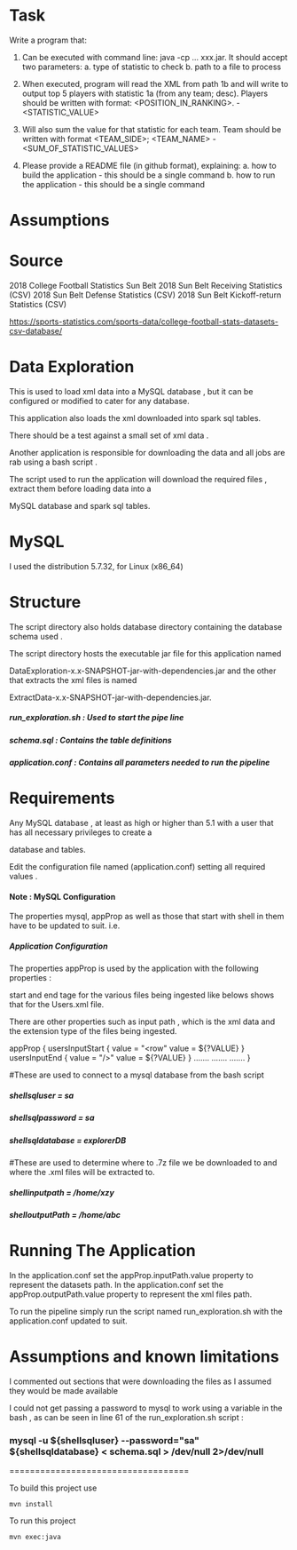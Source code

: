 # Task 
Write a program that:
1. Can be executed with command line: java -cp ... xxx.jar. It should accept two parameters:
   a. type of statistic to check
   b. path to a file to process

2. When executed, program will read the XML from path 1b and will write to output top 5 players with statistic 1a (from any team; desc). Players should be written with format:
   <POSITION_IN_RANKING>. <FIRST NAME> <LAST NAME> - <STATISTIC_VALUE>
3. Will also sum the value for that statistic for each team. Team should be written with format
   <TEAM_SIDE>; <TEAM_NAME> - <SUM_OF_STATISTIC_VALUES>
4. Please provide a README file (in github format), explaining:
   a. how to build the application - this should be a single command
   b. how to run the application - this should be a single command

# Assumptions 

# Source 
2018 College Football Statistics
Sun Belt
2018 Sun Belt Receiving Statistics (CSV)
2018 Sun Belt Defense Statistics (CSV)
2018 Sun Belt Kickoff-return Statistics (CSV)


https://sports-statistics.com/sports-data/college-football-stats-datasets-csv-database/

# Data Exploration

This is used to load xml data into a MySQL database , but it can be configured or modified to cater for any database.

This application also loads the xml downloaded into spark sql tables. 

There should be a test against a small set of xml data .

Another application is responsible for downloading the data and all jobs are rab using a bash script .

The script used to run the application will download the required files , extract them before loading data into a 

MySQL database and spark sql tables.

# MySQL 

I used the distribution  5.7.32, for Linux (x86_64)

# Structure

The script directory also holds database directory containing the database schema used . 

The script directory hosts the executable jar file for this application named 

DataExploration-x.x-SNAPSHOT-jar-with-dependencies.jar  and the other that extracts the xml files is named
 
ExtractData-x.x-SNAPSHOT-jar-with-dependencies.jar.


#####  run_exploration.sh : Used to start the pipe line

#####  schema.sql : Contains the table definitions

#####  application.conf : Contains all parameters needed to run the pipeline


# Requirements

Any MySQL database , at least as high or higher than 5.1 with a user that has all necessary privileges to create a 

database and tables.

Edit the configuration file named (application.conf) setting all required values .

#### Note : MySQL Configuration
The properties mysql, appProp as well as those that start with shell in them have to be updated to suit.
i.e. 

##### Application Configuration
#####
The properties appProp is used by the application with the following properties :

start and end tage for the various files being ingested like belows shows that for the Users.xml file.

There are other properties such as input path , which is the xml data and the extension type of the files being ingested.
 

appProp {
  usersInputStart {
     value = "<row"
     value = ${?VALUE}
  }
  usersInputEnd {
     value = "/>"
     value = ${?VALUE}
  }
  .......
  .......
  .......
  }    
  
 
#These are used to connect to a mysql database from the bash script  

#####  shellsqluser = sa
#####  shellsqlpassword = sa
#####  shellsqldatabase = explorerDB      

#These are used to determine where to .7z file we be downloaded to and where the .xml files will be extracted to.

#####  shellinputpath = /home/xzy
#####  shelloutputPath = /home/abc        
#####                                     
 

#  Running The Application

In the application.conf set the appProp.inputPath.value property to represent the datasets path. 
In the application.conf set the appProp.outputPath.value property to represent the xml files path. 


To run the pipeline simply run the script named run_exploration.sh with the application.conf updated to suit.

# Assumptions and known limitations
I commented out sections that were downloading the files as I assumed they would be made available

I could not get passing a password to mysql to work using a variable in the bash , as can be seen in line 61 of the 
run_exploration.sh script : 

### mysql -u ${shellsqluser} --password="sa" ${shellsqldatabase} < schema.sql > /dev/null 2>/dev/null 

===================================

To build this project use

    mvn install

To run this project

    mvn exec:java

